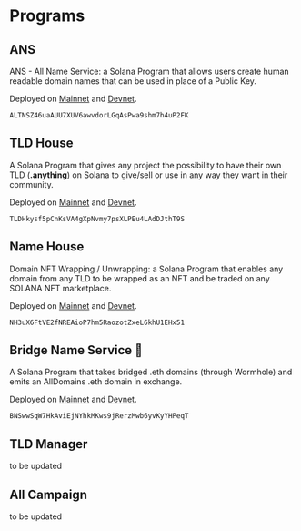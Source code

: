 # Programs

## ANS

ANS - All Name Service: a Solana Program that allows users create human readable domain names that can be used in place of a Public Key.&#x20;

Deployed on [Mainnet](https://explorer.solana.com/address/ALTNSZ46uaAUU7XUV6awvdorLGqAsPwa9shm7h4uP2FK) and [Devnet](https://explorer.solana.com/address/ALTNSZ46uaAUU7XUV6awvdorLGqAsPwa9shm7h4uP2FK?cluster=devnet).

```
ALTNSZ46uaAUU7XUV6awvdorLGqAsPwa9shm7h4uP2FK
```

## TLD House

A Solana Program that gives any project the possibility to have their own TLD (**.anything**) on Solana to give/sell or use in any way they want in their community.&#x20;

Deployed on [Mainnet](https://explorer.solana.com/address/TLDHkysf5pCnKsVA4gXpNvmy7psXLPEu4LAdDJthT9S) and [Devnet](https://explorer.solana.com/address/TLDHkysf5pCnKsVA4gXpNvmy7psXLPEu4LAdDJthT9S?cluster=devnet).

```
TLDHkysf5pCnKsVA4gXpNvmy7psXLPEu4LAdDJthT9S
```

## Name House

Domain NFT Wrapping / Unwrapping: a Solana Program that enables any domain from any TLD to be wrapped as an NFT and be traded on any SOLANA NFT marketplace.

Deployed on [Mainnet](https://explorer.solana.com/address/NH3uX6FtVE2fNREAioP7hm5RaozotZxeL6khU1EHx51) and [Devnet](https://explorer.solana.com/address/NH3uX6FtVE2fNREAioP7hm5RaozotZxeL6khU1EHx51?cluster=devnet).

```
NH3uX6FtVE2fNREAioP7hm5RaozotZxeL6khU1EHx51
```

## Bridge Name Service 👀

A Solana Program that takes bridged .eth domains (through Wormhole) and emits an AllDomains .eth domain in exchange.

Deployed on [Mainnet](https://explorer.solana.com/address/BNSwwSqW7HkAviEjNYhkMKws9jRerzMwb6yvKyYHPeqT) and [Devnet](https://explorer.solana.com/address/BNSwwSqW7HkAviEjNYhkMKws9jRerzMwb6yvKyYHPeqT?cluster=devnet).

```
BNSwwSqW7HkAviEjNYhkMKws9jRerzMwb6yvKyYHPeqT
```

## TLD Manager

to be updated



## All Campaign

&#x20;to be updated

